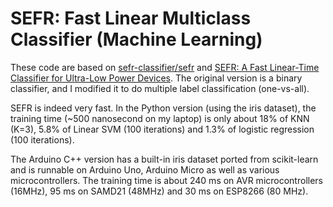 # SEFR: Fast Linear Multiclass Classifier (Machine Learning)

These code are based on [sefr-classifier/sefr](https://github.com/sefr-classifier/sefr) and [SEFR: A Fast Linear-Time Classifier for Ultra-Low Power Devices](https://arxiv.org/abs/2006.04620). The original version is a binary classifier, and I modified it to do multiple label classification (one-vs-all).

SEFR is indeed very fast. In the Python version (using the iris dataset), the training time (~500 nanosecond on my laptop) is only about 18% of KNN (K=3), 5.8% of Linear SVM (100 iterations) and 1.3% of logistic regression (100 iterations).

The Arduino C++ version has a built-in iris dataset ported from scikit-learn and is runnable on Arduino Uno, Arduino Micro as well as various microcontrollers. The training time is about 240 ms on AVR microcontrollers (16MHz), 95 ms on SAMD21 (48MHz) and 30 ms on ESP8266 (80 MHz).
